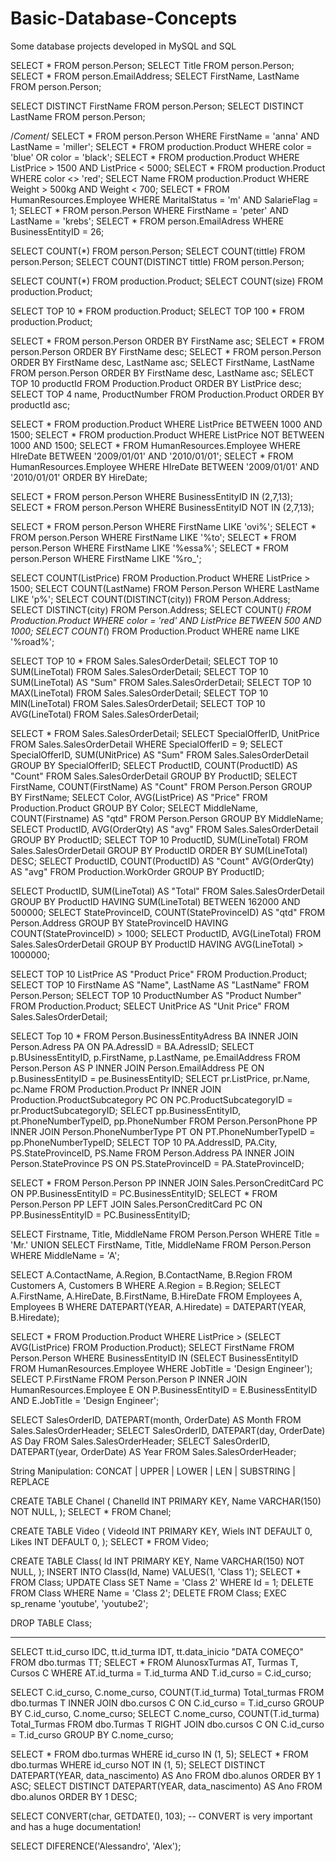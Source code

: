 # Basic-Database-Concepts

Some database projects developed in MySQL and SQL

SELECT * FROM person.Person;
SELECT Title FROM person.Person;
SELECT * FROM person.EmailAddress;
SELECT FirstName, LastName FROM person.Person;

SELECT DISTINCT FirstName FROM person.Person;
SELECT DISTINCT LastName FROM person.Person;

/*Coment*/
SELECT * FROM person.Person WHERE FirstName = 'anna' AND LastName = 'miller';
SELECT * FROM production.Product WHERE color = 'blue' OR color = 'black';
SELECT * FROM production.Product WHERE ListPrice > 1500 AND ListPrice < 5000;
SELECT * FROM production.Product WHERE color <> 'red';
SELECT Name FROM production.Product WHERE Weight > 500kg AND Weight < 700;
SELECT * FROM HumanResources.Employee WHERE MaritalStatus = 'm' AND SalarieFlag = 1;
SELECT * FROM person.Person WHERE FirstName = 'peter' AND LastName = 'krebs';
SELECT * FROM person.EmailAdress WHERE BusinessEntityID = 26;

SELECT COUNT(*) FROM person.Person;
SELECT COUNT(tittle) FROM person.Person;
SELECT COUNT(DISTINCT tittle) FROM person.Person;

SELECT COUNT(*) FROM production.Product;
SELECT COUNT(size) FROM production.Product;
 
SELECT TOP 10 * FROM production.Product;
SELECT TOP 100 * FROM production.Product;

SELECT * FROM person.Person ORDER BY FirstName asc;
SELECT * FROM person.Person ORDER BY FirstName desc;
SELECT * FROM person.Person ORDER BY FirstName desc, LastName asc;
SELECT FirstName, LastName FROM person.Person ORDER BY FirstName desc, LastName asc; 
SELECT TOP 10 productId FROM Production.Product ORDER BY ListPrice desc;
SELECT TOP 4 name, ProductNumber FROM Production.Product ORDER BY productId asc;

SELECT * FROM production.Product WHERE ListPrice BETWEEN 1000 AND 1500;
SELECT * FROM production.Product WHERE ListPrice NOT BETWEEN 1000 AND 1500;
SELECT * FROM HumanResources.Employee WHERE HIreDate BETWEEN '2009/01/01' AND '2010/01/01';
SELECT * FROM HumanResources.Employee WHERE HIreDate BETWEEN '2009/01/01' AND '2010/01/01' ORDER BY HireDate;

SELECT * FROM person.Person WHERE BusinessEntityID IN (2,7,13);
SELECT * FROM person.Person WHERE BusinessEntityID NOT IN (2,7,13);

SELECT * FROM person.Person WHERE FirstName LIKE 'ovi%';
SELECT * FROM person.Person WHERE FirstName LIKE '%to';
SELECT * FROM person.Person WHERE FirstName LIKE '%essa%';
SELECT * FROM person.Person WHERE FirstName LIKE '%ro_';

SELECT COUNT(ListPrice) FROM Production.Product WHERE ListPrice > 1500;
SELECT COUNT(LastName) FROM Person.Person WHERE LastName LIKE 'p%';
SELECT COUNT(DISTINCT(city)) FROM Person.Address;
SELECT DISTINCT(city) FROM Person.Address;
SELECT COUNT(*) FROM Production.Product WHERE color = 'red' AND ListPrice BETWEEN 500 AND 1000;
SELECT COUNT(*) FROM Production.Product WHERE name LIKE '%road%';

SELECT TOP 10 * FROM Sales.SalesOrderDetail;
SELECT TOP 10 SUM(LineTotal) FROM Sales.SalesOrderDetail;
SELECT TOP 10 SUM(LineTotal) AS "Sum" FROM Sales.SalesOrderDetail;
SELECT TOP 10 MAX(LineTotal) FROM Sales.SalesOrderDetail;
SELECT TOP 10 MIN(LineTotal) FROM Sales.SalesOrderDetail;
SELECT TOP 10 AVG(LineTotal) FROM Sales.SalesOrderDetail;

SELECT * FROM Sales.SalesOrderDetail;
SELECT SpecialOfferID, UnitPrice FROM Sales.SalesOrderDetail WHERE SpecialOfferID = 9;
SELECT SpecialOfferID, SUM(UNitPrice) AS "Sum" FROM Sales.SalesOrderDetail GROUP BY SpecialOfferID;
SELECT ProductID, COUNT(ProductID) AS "Count" FROM Sales.SalesOrderDetail GROUP BY ProductID;
SELECT FirstName, COUNT(FirstName) AS "Count" FROM Person.Person GROUP BY FirstName;
SELECT Color, AVG(ListPrice) AS "Price" FROM Production.Product GROUP BY Color;
SELECT MiddleName, COUNT(Firstname) AS "qtd" FROM Person.Person GROUP BY MiddleName;
SELECT ProductID, AVG(OrderQty) AS "avg" FROM Sales.SalesOrderDetail GROUP BY ProductID;
SELECT TOP 10 ProductID, SUM(LineTotal) FROM Sales.SalesOrderDetail GROUP BY ProductID ORDER BY SUM(LineTotal) DESC;
SELECT ProductID, COUNT(ProductID) AS "Count" AVG(OrderQty) AS "avg" FROM Production.WorkOrder GROUP BY ProductID;

SELECT ProductID, SUM(LineTotal) AS "Total" FROM Sales.SalesOrderDetail GROUP BY ProductID HAVING SUM(LineTotal) BETWEEN 162000 AND 500000;
SELECT StateProvinceID, COUNT(StateProvinceID) AS "qtd" FROM Person.Address GROUP BY StateProvinceID HAVING COUNT(StateProvinceID) > 1000;
SELECT ProductID, AVG(LineTotal) FROM Sales.SalesOrderDetail GROUP BY ProductID HAVING AVG(LineTotal) > 1000000;

SELECT TOP 10 ListPrice AS "Product Price" FROM Production.Product;
SELECT TOP 10 FirstName AS "Name", LastName AS "LastName" FROM Person.Person;
SELECT TOP 10 ProductNumber AS "Product Number" FROM Production.Product;
SELECT UnitPrice AS "Unit Price" FROM Sales.SalesOrderDetail;

SELECT Top 10 * FROM Person.BusinessEntityAdress BA INNER JOIN Person.Adress PA ON PA.AdressID = BA.AdressID;
SELECT p.BUsinessEntityID, p.FirstName, p.LastName, pe.EmailAddress FROM Person.Person AS P INNER JOIN Person.EmailAddress PE ON p.BusinessEntityID = pe.BusinessEntityID;
SELECT pr.ListPrice, pr.Name, pc.Name FROM Production.Product Pr INNER JOIN Production.ProductSubcategory PC ON PC.ProductSubcategoryID = pr.ProductSubcategoryID;
SELECT pp.BusinessEntityID, pt.PhoneNumberTypeID, pp.PhoneNumber FROM Person.PersonPhone PP INNER JOIN Person.PhoneNumberType PT ON PT.PhoneNumberTypeID = pp.PhoneNumberTypeID;
SELECT TOP 10 PA.AddressID, PA.City, PS.StateProvinceID, PS.Name FROM Person.Address PA INNER JOIN Person.StateProvince PS ON PS.StateProvinceID = PA.StateProvinceID;

SELECT * FROM Person.Person PP INNER JOIN Sales.PersonCreditCard PC ON PP.BusinessEntityID = PC.BusinessEntityID;
SELECT * FROM Person.Person PP LEFT JOIN Sales.PersonCreditCard PC ON PP.BusinessEntityID = PC.BusinessEntityID;

SELECT Firstname, Title, MiddleName FROM Person.Person WHERE Title = 'Mr.' UNION SELECT FirstName, Title, MiddleName FROM Person.Person WHERE MiddleName = 'A';

SELECT A.ContactName, A.Region, B.ContactName, B.Region FROM Customers A, Customers B WHERE A.Region = B.Region;
SELECT A.FirstName, A.HireDate, B.FirstName, B.HireDate FROM Employees A, Employees B WHERE DATEPART(YEAR, A.Hiredate) = DATEPART(YEAR, B.Hiredate);

SELECT * FROM Production.Product WHERE ListPrice > (SELECT AVG(ListPrice) FROM Production.Product);
SELECT FirstName FROM Person.Person WHERE BusinessEntityID IN (SELECT BusinessEntityID FROM HumanResources.Employee WHERE JobTitle = 'Design Engineer');
SELECT P.FirstName FROM Person.Person P INNER JOIN HumanResources.Employee E ON P.BusinessEntityID = E.BusinessEntityID AND E.JobTitle = 'Design Engineer';

SELECT SalesOrderID, DATEPART(month, OrderDate) AS Month FROM Sales.SalesOrderHeader;
SELECT SalesOrderID, DATEPART(day, OrderDate) AS Day FROM Sales.SalesOrderHeader;
SELECT SalesOrderID, DATEPART(year, OrderDate) AS Year FROM Sales.SalesOrderHeader;

String Manipulation: CONCAT | UPPER | LOWER | LEN | SUBSTRING | REPLACE 

CREATE TABLE Chanel (
   ChanelId INT PRIMARY KEY,
   Name VARCHAR(150) NOT NULL,
);
SELECT * FROM Chanel;

CREATE TABLE Video (
   VideoId INT PRIMARY KEY,
   Wiels INT DEFAULT 0,
   Likes INT DEFAULT 0,
);
SELECT * FROM Video;

CREATE TABLE Class(
   Id INT PRIMARY KEY,
   Name VARCHAR(150) NOT NULL,
);
INSERT INTO Class(Id, Name) VALUES(1, 'Class 1');
SELECT * FROM Class;
UPDATE Class SET Name = 'Class 2' WHERE Id = 1;
DELETE FROM Class WHERE Name = 'Class 2';
DELETE FROM Class;
EXEC sp_rename 'youtube', 'youtube2';

DROP TABLE Class; 


------------------------------------------------------------------------------------------------------------------------------------------


SELECT tt.id_curso IDC, tt.id_turma IDT, tt.data_inicio "DATA COMEÇO" FROM dbo.turmas TT;
SELECT * FROM AlunosxTurmas AT, Turmas T, Cursos C WHERE AT.id_turma = T.id_turma AND T.id_curso = C.id_curso;

SELECT C.id_curso, C.nome_curso, COUNT(T.id_turma) Total_turmas FROM dbo.turmas T INNER JOIN dbo.cursos C ON C.id_curso = T.id_curso GROUP BY C.id_curso, C.nome_curso;
SELECT C.nome_curso, COUNT(T.id_turma) Total_Turmas FROM dbo.Turmas T RIGHT JOIN dbo.cursos C ON C.id_curso = T.id_curso GROUP BY C.nome_curso;

SELECT * FROM dbo.turmas WHERE id_curso IN (1, 5);
SELECT * FROM dbo.turmas WHERE id_curso NOT IN (1, 5);
SELECT DISTINCT DATEPART(YEAR, data_nascimento) AS Ano FROM dbo.alunos ORDER BY 1 ASC;
SELECT DISTINCT DATEPART(YEAR, data_nascimento) AS Ano FROM dbo.alunos ORDER BY 1 DESC;

SELECT CONVERT(char, GETDATE(), 103); -- CONVERT is very important and has a huge documentation!

SELECT DIFERENCE('Alessandro', 'Alex');


















